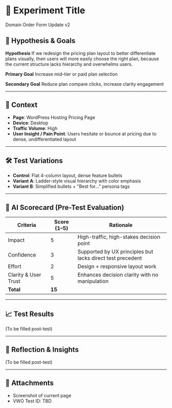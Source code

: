 # 🧪 Experiment Title
Domain Order Form Update v2

## 🎯 Hypothesis & Goals

**Hypothesis**
If we redesign the pricing plan layout to better differentiate plans visually, then users will more easily choose the right plan, because the current structure lacks hierarchy and overwhelms users.

**Primary Goal**
Increase mid-tier or paid plan selection

**Secondary Goal**
Reduce plan compare clicks, increase clarity engagement

---

## 📍 Context

- **Page**: WordPress Hosting Pricing Page
- **Device**: Desktop
- **Traffic Volume**: High
- **User Insight / Pain Point**: Users hesitate or bounce at pricing due to dense, undifferentiated layout

---

## 🛠️ Test Variations

- **Control**: Flat 4-column layout, dense feature bullets
- **Variant A**: Ladder-style visual hierarchy with color emphasis
- **Variant B**: Simplified bullets + "Best for…" persona tags

---

## 🧠 AI Scorecard (Pre-Test Evaluation)

| Criteria               | Score (1–5) | Rationale |
|------------------------|-------------|-----------|
| Impact                 | 5           | High-traffic, high-stakes decision point |
| Confidence             | 3           | Supported by UX principles but lacks direct test precedent |
| Effort                 | 2           | Design + responsive layout work |
| Clarity & User Trust   | 5           | Enhances decision clarity with no manipulation |
| **Total**              | **15**      |           |

---

## 📈 Test Results
(To be filled post-test)

---

## 🧾 Reflection & Insights
(To be filled post-test)

---

## 📎 Attachments
- Screenshot of current page
- VWO Test ID: TBD